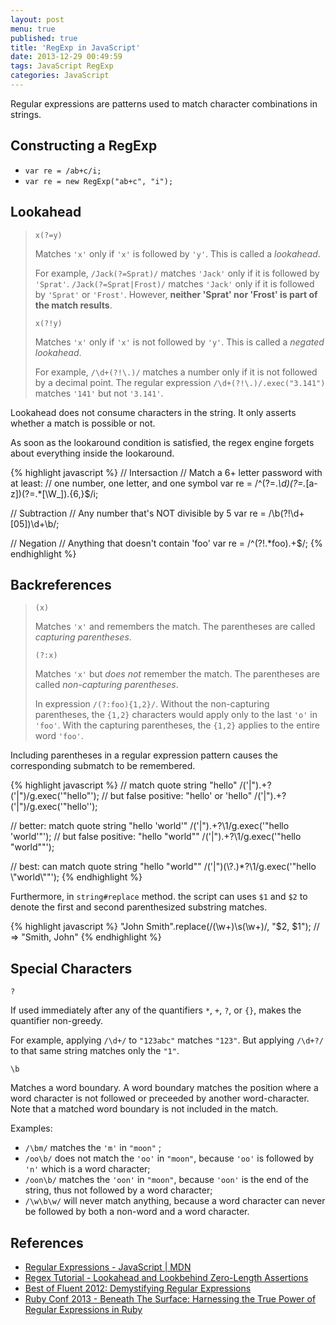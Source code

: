 ```yaml
---
layout: post
menu: true
published: true
title: 'RegExp in JavaScript'
date: 2013-12-29 00:49:59
tags: JavaScript RegExp
categories: JavaScript
---
```


Regular expressions are patterns used to match character combinations in strings.

## Constructing a RegExp

- `var re = /ab+c/i;`
- `var re = new RegExp("ab+c", "i");`

## Lookahead

> `x(?=y)`
>
> Matches `'x'` only if `'x'` is followed by `'y'`. This is called a _lookahead_.
>
> For example, `/Jack(?=Sprat)/` matches `'Jack'` only if it is followed by `'Sprat'`.
> `/Jack(?=Sprat|Frost)/` matches `'Jack'` only if it is followed by `'Sprat'` or `'Frost'`.
> However, **neither 'Sprat' nor 'Frost' is part of the match results**.
>
> `x(?!y)`
>
> Matches `'x'` only if `'x'` is not followed by `'y'`. This is called a _negated lookahead_.
>
> For example, `/\d+(?!\.)/` matches a number only if it is not followed by a decimal point.
> The regular expression `/\d+(?!\.)/.exec("3.141")` matches `'141'` but not `'3.141'`.

Lookahead does not consume characters in the string.  It only asserts whether
a match is possible or not.

As soon as the lookaround condition is satisfied, the regex engine forgets about
everything inside the lookaround.

{% highlight javascript %}
// Intersaction
// Match a 6+ letter password with at least:
// one number, one letter, and one symbol
var re = /^(?=.*\d)(?=.*[a-z])(?=.*[\W_]).{6,}$/i;

// Subtraction
// Any number that's NOT divisible by 5
var re = /\b(?!\d+[05])\d+\b/;

// Negation
// Anything that doesn't contain 'foo'
var re = /^(?!.*foo).+$/;
{% endhighlight %}

## Backreferences

> `(x)`
>
> Matches `'x'` and remembers the match. The parentheses are called _capturing parentheses_.
>
> `(?:x)`
>
> Matches `'x'` but _does not_ remember the match. The parentheses are called
> _non-capturing parentheses_.
>
> In expression `/(?:foo){1,2}/`. Without the non-capturing parentheses, the
> `{1,2}` characters would apply only to the last `'o'` in `'foo'`.
> With the capturing parentheses, the `{1,2}` applies to the entire word `'foo'`.

Including parentheses in a regular expression pattern causes the corresponding submatch to be remembered.

{% highlight javascript %}
// match quote string "hello"
/('|").+?('|")/g.exec('"hello"');
// but false positive: "hello' or 'hello"
/('|").+?('|")/g.exec('"hello\'');

// better: match quote string "hello 'world'"
/('|").+?\1/g.exec('"hello \'world\'"');
// but false positive: "hello \"world\""
/('|").+?\1/g.exec('"hello "world""');

// best: can match quote string "hello \"world\""
/('|")(\\?.)*?\1/g.exec('"hello \\"world\\""');
{% endhighlight %}

Furthermore, in `string#replace` method. the script can uses `$1` and `$2`
to denote the first and second parenthesized substring matches.

{% highlight javascript %}
"John Smith".replace(/(\w+)\s(\w+)/, "$2, $1");
// => "Smith, John"
{% endhighlight %}

## Special Characters

`?`

If used immediately after any of the quantifiers `*`, `+`, `?`, or `{}`,
makes the quantifier non-greedy.

For example, applying `/\d+/` to `"123abc"` matches `"123"`.
But applying `/\d+?/` to that same string matches only the `"1"`.

`\b`

Matches a word boundary. A word boundary matches the position where a word
character is not followed or preceeded by another word-character.
Note that a matched word boundary is not included in the match.

Examples:

- `/\bm/` matches the `'m'` in `"moon"` ;
- `/oo\b/` does not match the `'oo'` in `"moon"`, because `'oo'` is followed by `'n'` which is a word character;
- `/oon\b/` matches the `'oon'` in `"moon"`, because `'oon'` is the end of the string, thus not followed by a word character;
- `/\w\b\w/` will never match anything, because a word character can never be followed by both a non-word and a word character.

## References

- [Regular Expressions - JavaScript | MDN](https://developer.mozilla.org/en/docs/Web/JavaScript/Guide/Regular_Expressions)
- [Regex Tutorial - Lookahead and Lookbehind Zero-Length Assertions](http://www.regular-expressions.info/lookaround.html)
- [Best of Fluent 2012: Demystifying Regular Expressions](http://www.youtube.com/watch?v=EkluES9Rvak)
- [Ruby Conf 2013 - Beneath The Surface: Harnessing the True Power of Regular Expressions in Ruby](http://www.youtube.com/watch?v=JfwS4ibJFDw&list=WL2C5B38F754406DB8)
